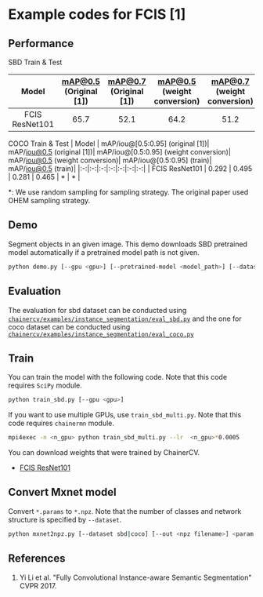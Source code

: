 # Example codes for FCIS [1]

## Performance
SBD Train & Test

| Model | mAP@0.5 (Original [1]) | mAP@0.7 (Original [1]) | mAP@0.5 (weight conversion) | mAP@0.7 (weight conversion) |  mAP@0.5 (train) | mAP@0.7 (train) |
|:-:|:-:|:-:|:-:|:-:|:-:|:-:|
| FCIS ResNet101| 65.7 | 52.1 | 64.2 | 51.2 | 64.1 (1 GPU) | 51.2 (1 GPU) |

COCO Train & Test
| Model | mAP/iou@[0.5:0.95] (original [1])| mAP/iou@0.5 (original [1])| mAP/iou@[0.5:0.95] (weight conversion)| mAP/iou@0.5 (weight conversion)| mAP/iou@[0.5:0.95] (train)| mAP/iou@0.5 (train)|
|:-:|:-:|:-:|:-:|:-:|:-:|:-:|
| FCIS ResNet101 | 0.292 | 0.495 | 0.281 | 0.465 | * | * |

\*: We use random sampling for sampling strategy. The original paper used OHEM sampling strategy.

## Demo
Segment objects in an given image. This demo downloads SBD pretrained model automatically if a pretrained model path is not given.

```bash
python demo.py [--gpu <gpu>] [--pretrained-model <model_path>] [--dataset <sbd, coco>] <image.jpg>
```

## Evaluation
The evaluation for sbd dataset can be conducted using [`chainercv/examples/instance_segmentation/eval_sbd.py`](https://github.com/chainer/chainercv/blob/master/examples/instance_segmentation)
and the one for coco dataset can be conducted using [`chainercv/examples/instance_segmentation/eval_coco.py`](https://github.com/chainer/chainercv/blob/master/examples/instance_segmentation)

## Train
You can train the model with the following code.
Note that this code requires `SciPy` module.

```bash
python train_sbd.py [--gpu <gpu>]
```

If you want to use multiple GPUs, use `train_sbd_multi.py`.
Note that this code requires `chainermn` module.

```bash
mpi4exec -n <n_gpu> python train_sbd_multi.py --lr  <n_gpu>*0.0005

```
You can download weights that were trained by ChainerCV.
- [FCIS ResNet101](https://chainercv-models.preferred.jp/fcis_resnet101_sbd_trained_2018_06_22.npz)

## Convert Mxnet model
Convert `*.params` to `*.npz`.
Note that the number of classes and network structure is specified by `--dataset`.

```bash
python mxnet2npz.py [--dataset sbd|coco] [--out <npz filename>] <param filename>
```


## References
1. Yi Li et al. "Fully Convolutional Instance-aware Semantic Segmentation" CVPR 2017.
